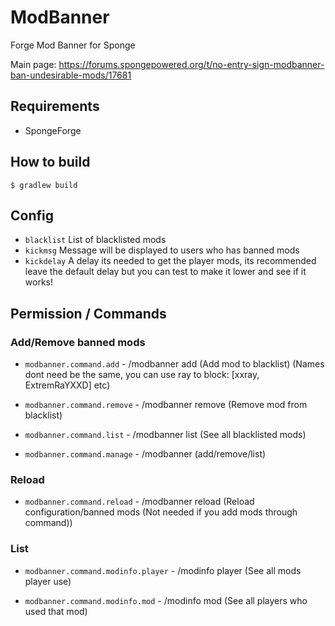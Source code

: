 # ModBanner
Forge Mod Banner for Sponge

Main page: https://forums.spongepowered.org/t/no-entry-sign-modbanner-ban-undesirable-mods/17681

## Requirements
+ SpongeForge

## How to build

```
$ gradlew build
```

## Config
+ `blacklist` List of blacklisted mods
+ `kickmsg` Message will be displayed to users who has banned mods
+ `kickdelay` A delay its needed to get the player mods, its recommended leave the default delay but you can test to make it lower and see if it works!

## Permission / Commands

### Add/Remove banned mods
+ ``modbanner.command.add`` - /modbanner add <mod> (Add mod to blacklist) (Names dont need be the same, you can use ray to block: [xxray, ExtremRaYXXD] etc)

+ ``modbanner.command.remove`` - /modbanner remove <mod> (Remove mod from blacklist)

+ ``modbanner.command.list`` - /modbanner list (See all blacklisted mods)

+ ``modbanner.command.manage`` - /modbanner (add/remove/list)

### Reload
+ ``modbanner.command.reload`` - /modbanner reload (Reload configuration/banned mods (Not needed if you add mods through command))

### List
+ ``modbanner.command.modinfo.player`` - /modinfo player <player> (See all mods player use)

+ ``modbanner.command.modinfo.mod`` - /modinfo mod <mod> (See all players who used that mod)